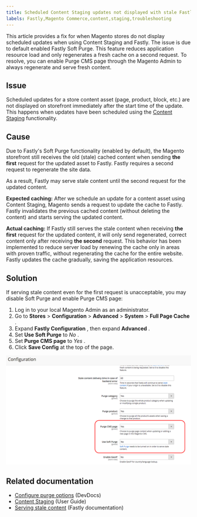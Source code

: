 ```yaml
---
title: Scheduled Content Staging updates not displayed with stale Fastly cache
labels: Fastly,Magento Commerce,content,staging,troubleshooting
---
```


This article provides a fix for when Magento stores do not display scheduled updates when using Content Staging and Fastly. The issue is due to default enabled Fastly Soft Purge. This feature reduces application resource load and only regenerates a fresh cache on a second request. To resolve, you can enable Purge CMS page through the Magento Admin to always regenerate and serve fresh content.

## Issue

Scheduled updates for a store content asset (page, product, block, etc.) are not displayed on storefront immediately after the start time of the update. This happens when updates have been scheduled using the [Content Staging](http://docs.magento.com/m2/ee/user_guide/cms/content-staging.html) functionality.

## Cause

Due to Fastly's Soft Purge functionality (enabled by default), the Magento storefront still receives the old (stale) cached content when sending **the first** request for the updated asset to Fastly. Fastly requires a second request to regenerate the site data.

As a result, Fastly may serve stale content until the second request for the updated content.

 **Expected caching:** After we schedule an update for a content asset using Content Staging, Magento sends a request to update the cache to Fastly. Fastly invalidates the previous cached content (without deleting the content) and starts serving the updated content.

 **Actual caching:** If Fastly still serves the stale content when receiving **the first** request for the updated content, it will only send regenerated, correct content only after receiving **the second** request. This behavior has been implemented to reduce server load by renewing the cache only in areas with proven traffic, without regenerating the cache for the entire website. Fastly updates the cache gradually, saving the application resources.

## Solution

If serving stale content even for the first request is unacceptable, you may disable Soft Purge and enable Purge CMS page:

1. Log in to your local Magento Admin as an administrator.
1. Go to **Stores** > **Configuration** > **Advanced** > **System** > **Full Page Cache** .
1. Expand **Fastly Configuration** , then expand **Advanced** .
1. Set **Use Soft Purge** to *No* .
1. Set **Purge CMS page** to *Yes* .
1. Click **Save Config** at the top of the page.

 
![purge_options.png](assets/purge_options.png)

## Related documentation

* [Configure purge options](http://devdocs.magento.com/guides/v2.2/cloud/access-acct/fastly.html#purge) (DevDocs)
* [Content Staging](http://docs.magento.com/m2/ee/user_guide/cms/content-staging.html) (User Guide)
* [Serving stale content](https://docs.fastly.com/guides/performance-tuning/serving-stale-content) (Fastly documentation)


